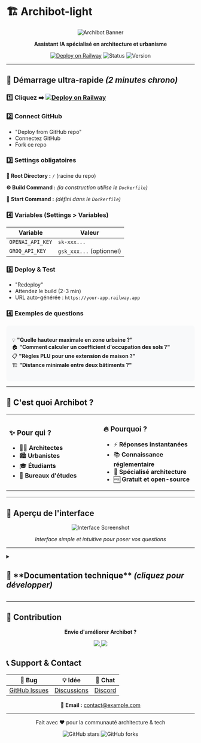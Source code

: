 # 🏗️ Archibot-light

<div align="center">
  <img src="https://via.placeholder.com/600x300/4F46E5/FFFFFF?text=🤖+Archibot-light" alt="Archibot Banner" />
  
  **Assistant IA spécialisé en architecture et urbanisme**
  
  [![Deploy on Railway](https://railway.app/button.svg)](https://railway.app/template/archibot-light)
  ![Status](https://img.shields.io/badge/status-ready-brightgreen)
  ![Version](https://img.shields.io/badge/version-1.0-blue)
</div>

---

## 🚀 **Démarrage ultra-rapide** *(2 minutes chrono)*

### 1️⃣ **Cliquez** ➡️ [![Deploy on Railway](https://railway.app/button.svg)](https://railway.app/template/archibot-light)

### 2️⃣ **Connect GitHub**
- "Deploy from GitHub repo" 
- Connectez GitHub
- Fork ce repo

### 3️⃣ **Settings obligatoires**

**📁 Root Directory :** `/` (racine du repo)

**⚙️ Build Command :** *(la construction utilise le `Dockerfile`)*

**🚀 Start Command :** *(défini dans le `Dockerfile`)*

### 4️⃣ **Variables (Settings > Variables)**

| Variable | Valeur |
|----------|--------|
| `OPENAI_API_KEY` | `sk-xxx...` |
| `GROQ_API_KEY` | `gsk_xxx...` (optionnel) |

### 5️⃣ **Deploy & Test**
- "Redeploy" 
- Attendez le build (2-3 min)
- URL auto-générée : `https://your-app.railway.app`

### 4️⃣ **Exemples de questions**
<div style="background: #f8f9fa; padding: 15px; border-radius: 8px; margin: 10px 0;">

💡 **"Quelle hauteur maximale en zone urbaine ?"**  
🏠 **"Comment calculer un coefficient d'occupation des sols ?"**  
📋 **"Règles PLU pour une extension de maison ?"**  
🏗️ **"Distance minimale entre deux bâtiments ?"**

</div>

---

## 🎯 **C'est quoi Archibot ?**

<table>
<tr>
<td width="50%">

### ✨ **Pour qui ?**
- 👨‍💼 **Architectes** 
- 🏙️ **Urbanistes**
- 🎓 **Étudiants**
- 🏢 **Bureaux d'études**

</td>
<td width="50%">

### 🔥 **Pourquoi ?**
- ⚡ **Réponses instantanées**
- 📚 **Connaissance réglementaire**
- 🎯 **Spécialisé architecture**
- 🆓 **Gratuit et open-source**

</td>
</tr>
</table>

---

## 🎨 **Aperçu de l'interface**

<div align="center">
  <img src="https://via.placeholder.com/800x400/E5E7EB/374151?text=💬+Interface+Chat+Moderne" alt="Interface Screenshot" />
  <p><em>Interface simple et intuitive pour poser vos questions</em></p>
</div>

---

<details>
<summary><h2>🔧 **Documentation technique** <em>(cliquez pour développer)</em></h2></summary>

## ⚙️ **Architecture technique**

```mermaid
graph TD
    A[👤 Utilisateur] --> B[🌐 Interface Web]
    B --> C[🚀 FastAPI Backend]
    C --> D[🧠 LLM Engine]
    C --> E[💾 Redis Cache]
    D --> F[📚 Documents RAG]
```

## 📋 **Prérequis**

- **Python 3.8+**
- **Redis** (pour le cache)
- **Clé API** (OpenAI, Groq, ou Together)

## 🛠️ **Installation locale**

```bash
# 1. Cloner le projet
git clone https://github.com/URA-BOT1/Archibot-light.git
cd archibot-light

# 2. Installer les dépendances
python -m pip install --no-cache-dir -r requirements.txt

# 3. Variables d'environnement
export OPENAI_API_KEY="votre-cle-api"
export GROQ_API_KEY="votre-cle-groq"

# 4. Lancer le serveur
uvicorn backend.main:app --reload
```

## 🌐 **Configuration Railway**

### Variables d'environnement

| Variable | Description | Requis | Exemple |
|----------|-------------|---------|---------|
| `PORT` | Port du serveur | ❌ | `8000` |
| `OPENAI_API_KEY` | Clé API OpenAI | ✅ | `sk-...` |
| `GROQ_API_KEY` | Clé API Groq | ⚠️ | `gsk_...` |
| `TOGETHER_API_KEY` | Clé API Together | ⚠️ | `...` |
| `REDIS_URL` | URL Redis | ❌ | Auto |
| `ALLOWED_ORIGINS` | Origines CORS autorisées (séparées par des virgules) | ❌ | `https://your-domain.com` |

### Commandes de build

```yaml
# Build Command
python -m pip install --no-cache-dir -r requirements.txt

# Start Command  
uvicorn backend.main:app --host 0.0.0.0 --port $PORT
```

> **Note:** utilisez la variable `ALLOWED_ORIGINS` pour configurer le CORS (ex. `https://your-domain.com`).

## 🧪 **Tests des endpoints**

### Test de santé
```bash
curl https://your-app.railway.app/health
# Réponse: {"status": "ok", "version": "1.0.0", "documents": 42}
```

### Test du chat
```bash
curl -X POST https://your-app.railway.app/chat \
  -H "Content-Type: application/json" \
  -d '{
    "message": "Quelle est la hauteur maximale autorisée en zone urbaine ?"
  }'
```

## 📁 **Structure du projet**

```
archibot-light/
├── 📁 backend/
│   ├── 🐍 main.py              # Application FastAPI
│   ├── 📋 requirements.txt     # Dépendances Python
│   ├── 📁 models/             # Modèles de données
│   ├── 📁 services/           # Services métier
│   └── 📁 utils/              # Utilitaires
├── 📁 frontend/
│   ├── 🌐 index.html          # Interface web
│   ├── 🎨 style.css           # Styles
│   └── ⚡ script.js           # JavaScript
├── 📁 docs/
│   └── 📖 api.md              # Documentation API
├── 📁 tests/
│   └── 🧪 test_api.py         # Tests unitaires
└── 📄 README.md
```

## 🔌 **API Reference**

### POST `/chat`
```json
{
  "message": "Votre question",
  "context": "Contexte optionnel",
  "model": "gpt-4" // optionnel
}
```

**Réponse :**
```json
{
  "response": "Réponse du chatbot",
  "sources": ["source1", "source2"],
  "confidence": 0.95
}
```

### GET `/health`
```json
{
  "status": "ok",
  "version": "1.0.0",
  "documents": 42
}
```

## 🔄 **Système RAG**

Le système utilise :
- **🔍 Recherche vectorielle** pour trouver les documents pertinents
- **🧠 LLM** pour générer une réponse contextuelle
- **💾 Cache Redis** pour optimiser les performances

## 🚧 **Roadmap**

- [ ] 📤 **Upload de fichiers PDF**
- [ ] 🔍 **Vectorisation avancée**
- [ ] 🔐 **Authentification utilisateur**
- [ ] 📊 **Dashboard analytics**
- [ ] 🌍 **Support multilingue**
- [ ] 📱 **App mobile**

</details>

---

## 🤝 **Contribution**

<div align="center">

**Envie d'améliorer Archibot ?**

<a href="https://github.com/URA-BOT1/Archibot-light/fork">
  <img src="https://img.shields.io/badge/Fork-le%20projet-blue?style=for-the-badge&logo=github" />
</a>
<a href="https://github.com/URA-BOT1/Archibot-light/issues">
  <img src="https://img.shields.io/badge/Signaler-un%20bug-red?style=for-the-badge&logo=github" />
</a>

</div>

## 📞 **Support & Contact**

<div align="center">

| 🐛 **Bug** | 💡 **Idée** | 💬 **Chat** |
|------------|-------------|-------------|
| [GitHub Issues](https://github.com/URA-BOT1/Archibot-light/issues) | [Discussions](https://github.com/URA-BOT1/Archibot-light/discussions) | [Discord](https://discord.gg/archibot) |

📧 **Email :** contact@example.com

</div>

---

<div align="center">
  <p>Fait avec ❤️ pour la communauté architecture & tech</p>
  
  ![GitHub stars](https://img.shields.io/github/stars/URA-BOT1/archibot-light?style=social)
  ![GitHub forks](https://img.shields.io/github/forks/URA-BOT1/archibot-light?style=social)
</div>
